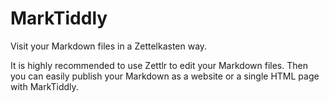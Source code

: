 # MarkTiddly

Visit your Markdown files in a Zettelkasten way.

It is highly recommended to use Zettlr to edit your Markdown files. Then you can easily publish your Markdown as a website or a single HTML page with MarkTiddly.
